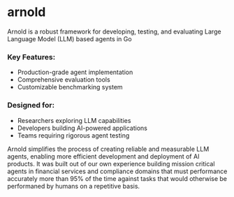 # arnold
Arnold is a robust framework for developing, testing, and evaluating Large Language Model (LLM) based agents in Go

### Key Features:
- Production-grade agent implementation
- Comprehensive evaluation tools
- Customizable benchmarking system

### Designed for:
- Researchers exploring LLM capabilities
- Developers building AI-powered applications
- Teams requiring rigorous agent testing

Arnold simplifies the process of creating reliable and measurable LLM agents, enabling more efficient development and deployment of AI products. It was built out of our own experience building mission critical agents in financial services and compliance domains that must performance accurately more than 95% of the time against tasks that would otherwise be performaned by humans on a repetitive basis.
